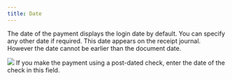 ```yaml
---
title: Date
---
```



The date of the payment displays the login date by default. You can  specify any other date if required. This date appears on the receipt journal.  However the date cannot be earlier than the document date.


![]({{site.sp_baseurl}}/img/example.gif) If  you make the payment using a post-dated check, enter the date of the check  in this field.

